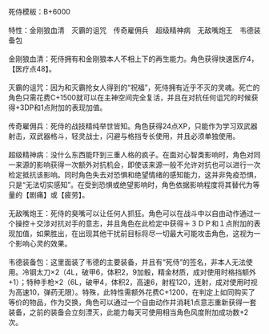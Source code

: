 <title>死侍模板</title>
<meta name="GENERATOR" content="WinCHM">
<meta http-equiv="Content-Type" content="text/html; charset=gb2312">
<br>死侍模板：B+6000
<br>
<br>特性：金刚狼血清　灭霸的诅咒　传奇雇佣兵　超级精神病　无敌嘴炮王　韦德装备包
<br>
<br>金刚狼血清：死侍拥有和金刚狼本人不相上下的再生能力。角色获得快速医疗4，【医疗点48】。 
<br>
<br>灭霸的诅咒：因为和灭霸抢女人得到的“祝福”，死侍拥有近乎不灭的灵魂。死亡的角色只需花费C+1500就可以在主神空间完全复活，并且在对抗任何诅咒的时候获得+3DP和1点附加的表现加值。
<br>
<br>传奇雇佣兵：死侍的战技精纯举世皆知。角色获得24点XP，只能作为学习双武器射击，双武器格斗，轻灵战士，闪避与格挡专长使用，并且必须单独使用。
<br>
<br>超级精神病：没什么东西能吓到三重人格的疯子。在面对心智类影响时，角色对同一来源的影响获得一次额外对抗机会，即使该来源一般不允许对抗也可以进行一次检定抵抗该影响。同时角色失去对恐惧和绝望情绪的感知能力，这并非免疫恐惧，只是“无法切实感知”。在受到恐惧或绝望影响时，角色依据影响程度将其替代为等量的【剧痛】或【疲劳】。
<br>
<br>无敌嘴炮王：死侍的臭嘴可以让任何人抓狂。角色可以在战斗中以自由动作通过一个操控＋交涉对抗对手的意志，并且角色在此检定中获得＋３ＤＰ和１点附加的表现加值，如果胜出，在出现其他干扰前目标将尽一切最大可能攻击角色，这视为一个影响心灵的效果。
<br>
<br>韦德装备包：这里面装了韦德的主要装备，并且有“死侍”的签名，非本人无法使用。冷钢太刀×2（4L，破甲6，体积2，9加骰，精金材质，成对使用时格挡额外+1）；特种手枪×2（6L，破甲4，体积2，高速6，射程120，连射，成对使用时视为高速10，弹药无限）。特殊，此特性需额外花费C+1200，在判定上如同购买了等价的物品，作为交换，角色可以通过一个自由动作并消耗1点意志重新获得一套装备，之前的装备会立刻湮灭，此能力每天可使用相当角色风度附加成功数+2次。
<br>
